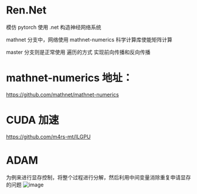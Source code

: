 # Ren.Net
模仿 pytorch 使用 .net 构造神经网络系统

mathnet 分支中，网络使用 mathnet-numerics 科学计算库使能矩阵计算

master 分支则是正常使用 遍历的方式 实现前向传播和反向传播

# mathnet-numerics 地址：
https://github.com/mathnet/mathnet-numerics

# CUDA 加速
https://github.com/m4rs-mt/ILGPU

# ADAM 
为例来进行显存控制，将整个过程进行分解，然后利用中间变量消除重复申请显存的问题
![image](https://user-images.githubusercontent.com/26969703/140619034-0bb65d69-1112-4a65-90ad-cafbc76fd8a2.png)

